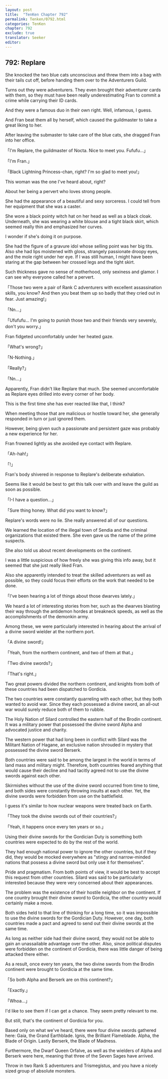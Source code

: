 ```yaml
---
layout: post
title:  "TenKen Chapter 792"
permalink: Tenken/0792.html
categories: TenKen
chapter: 792
exclude: true
translator: Seeker
editor: 
---
```

<h2>792: Replare</h2>

She knocked the two blue cats unconscious and threw them into a bag with their tails cut off, before handing them over to the Adventurers Guild.

Turns out they were adventurers. They even brought their adventurer cards with them, so they must have been really underestimating Fran to commit a crime while carrying their ID cards.

And they were a famous duo in their own right. Well, infamous, I guess.

And Fran beat them all by herself, which caused the guildmaster to take a great liking to her.

After leaving the submaster to take care of the blue cats, she dragged Fran into her office.

「I'm Replare, the guildmaster of Nocta. Nice to meet you. Fufufu...」

「I'm Fran.」

「Black Lightning Princess-chan, right? I'm so glad to meet you!」

This woman was the one I've heard about, right?

About her being a pervert who loves strong people.

She had the appearance of a beautiful and sexy sorceress. I could tell from her equipment that she was a caster.

She wore a black pointy witch hat on her head as well as a black cloak. Underneath, she was wearing a white blouse and a tight black skirt, which seemed really thin and emphasized her curves.

I wonder if she's doing it on purpose.

She had the figure of a gravure idol whose selling point was her big tits. Also she had lips moistened with gloss, strangely passionate droopy eyes, and the mole right under her eye. If I was still human, I might have been staring at the gap between her crossed legs and the tight skirt.

Such thickness gave no sense of motherhood, only sexiness and glamor. I can see why everyone called her a pervert.

「Those two were a pair of Rank C adventurers with excellent assassination skills, you know? And then you beat them up so badly that they cried out in fear. Just amazing!」

「Nn...」

「Ufufufu... I'm going to punish those two and their friends very severely, don't you worry.」

Fran fidgeted uncomfortably under her heated gaze.

「What's wrong?」

「N-Nothing.」

「Really?」

「Nn...」

Apparently, Fran didn't like Replare that much. She seemed uncomfortable as Replare eyes drilled into every corner of her body.

This is the first time she has ever reacted like that, I think?

When meeting those that are malicious or hostile toward her, she generally responded in turn or just ignored them.

However, being given such a passionate and persistent gaze was probably a new experience for her.

Fran frowned lightly as she avoided eye contact with Replare.

「Ah-hah!」

「!」

Fran's body shivered in response to Replare's deliberate exhalation.

Seems like it would be best to get this talk over with and leave the guild as soon as possible.

「I-I have a question...」

「Sure thing honey. What did you want to know?」

Replare's words were no lie. She really answered all of our questions.

We learned the location of the illegal town of Sendia and the criminal organizations that existed there. She even gave us the name of the prime suspects.

She also told us about recent developments on the continent.

I was a little suspicious of how freely she was giving this info away, but it seemed that she just really liked Fran.

Also she apparently intended to treat the skilled adventurers as well as possible, so they could focus their efforts on the work that needed to be done.

「I've been hearing a lot of things about those dwarves lately.」

We heard a lot of interesting stories from her, such as the dwarves blasting their way through the antidemon hordes at breakneck speeds, as well as the accomplishments of the demonkin army.

Among these, we were particularly interested in hearing about the arrival of a divine sword wielder at the northern port.

「A divine sword!」

「Yeah, from the northern continent, and two of them at that.」

「Two divine swords?」

「That's right.」

Two great powers divided the northern continent, and knights from both of these countries had been dispatched to Gordicia.

The two countries were constantly quarreling with each other, but they both wanted to avoid war. Since they each possessed a divine sword, an all-out war would surely reduce both of them to rubble.

The Holy Nation of Silard controlled the eastern half of the Brodin continent. It was a military power that possessed the divine sword Alpha and advocated justice and charity.

The western power that had long been in conflict with Silard was the Militant Nation of Hagane, an exclusive nation shrouded in mystery that possessed the divine sword Berserk.

Both countries were said to be among the largest in the world in terms of land mass and military might. Therefore, both countries feared anything that would cause their decline and had tacitly agreed not to use the divine swords against each other.

Skirmishes without the use of the divine sword occurred from time to time, and both sides were constantly throwing insults at each other. Yet, the divine swords were forbidden from use on the battlefield.

I guess it's similar to how nuclear weapons were treated back on Earth.

「They took the divine swords out of their countries?」

「Yeah, it happens once every ten years or so.」

Using their divine swords for the Gordician Duty is something both countries were expected to do by the rest of the world.

They had enough national power to ignore the other countries, but if they did, they would be mocked everywhere as "stingy and narrow-minded nations that possess a divine sword but only use it for themselves".

Pride and pragmatism. From both points of view, it would be best to accept this request from other countries. Silard was said to be particularly interested because they were very concerned about their appearances.

The problem was the existence of their hostile neighbor on the continent. If one country brought their divine sword to Gordicia, the other country would certainly make a move.

Both sides held to that line of thinking for a long time, so it was impossible to use the divine swords for the Gordician Duty. However, one day, both countries made a pact and agreed to send out their divine swords at the same time.

As long as neither side had their divine sword, they would not be able to gain an unassailable advantage over the other. Also, since political disputes were forbidden on the continent of Gordicia, there was little danger of being attacked there either.

As a result, once every ten years, the two divine swords from the Brodin continent were brought to Gordicia at the same time.

「So both Alpha and Berserk are on this continent?」

「Exactly.」

「Whoa...」

I'd like to see them if I can get a chance. They seem pretty relevant to me.

But still, that's the continent of Gordicia for you.

Based only on what we've heard, there were four divine swords gathered here: Gaia, the Grand Earthblade. Ignis, the Brilliant Flameblade. Alpha, the Blade of Origin. Lastly Berserk, the Blade of Madness.

Furthermore, the Dwarf Queen Orfalve, as well as the wielders of Alpha and Berserk were here, meaning that three of the Seven Sages have arrived.

Throw in two Rank S adventurers and Trismegistus, and you have a nicely sized group of absolute monsters.



